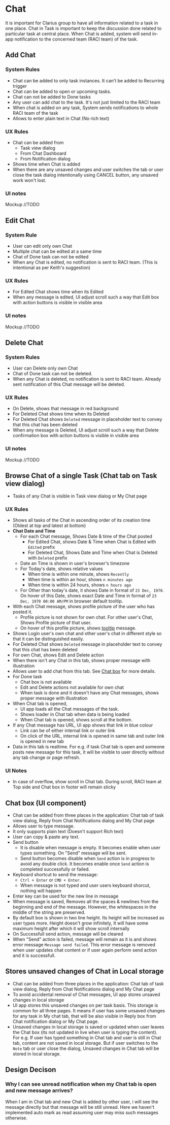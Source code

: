 # Chat

It is important for Clarius group to have all information related to a task in one place. Chat in Task is important to keep the discussion done related to particular task at central place. When Chat is added, system will send in-app notification to the concerned team (RACI team) of the task.

## Add Chat

### System Rules

- Chat can be added to only task instances. It can’t be added to Recurring trigger
- Chat can be added to open or upcoming tasks. 
- Chat can not be added to Done tasks 
- Any user can add chat to the task. It's not just limited to the RACI team
- When chat is added on any task, System sends notifications to whole RACI team of the task 
- Allows to enter plain text in Chat (No rich text)

### UX Rules

- Chat can be added from
  - Task view dialog
  - From Chat Dashboard
  - From Notification dialog
- Shows time when Chat is added
- When there are any unsaved changes and user switches the tab or user close the task dialog intentionally using CANCEL button, any unsaved work won't lost.

### UI notes

Mockup //TODO


## Edit Chat

### System Rule

- User can edit only own Chat
- Multiple chat can be edited at a same time
- Chat of Done task can not be edited
- When any Chat is edited, no notification is sent to RACI team. (This is intentional as per Keith's suggestion)

### UX Rules
- For Edited Chat shows time when its Edited
- When any message is edited, UI adjust scroll such a way that Edit box with action buttons is visible in visible area

### UI notes

Mockup //TODO

## Delete Chat

### System Rules

- User can Delete only own Chat
- Chat of Done task can not be deleted.
- When any Chat is deleted, no notification is sent to RACI team. Already sent notification of this Chat message will be deleted.

### UX Rules
- On Delete, shows that message in red background
- For Deleted Chat shows time when its Deleted
- For Deleted Chat shows `Deleted` message in placeholder text to convey that this chat has been deleted
- When any message is Deleted, UI adjust scroll such a way that Delete confirmation box with action buttons is visible in visible area

### UI notes

Mockup //TODO

## Browse Chat of a single Task (Chat tab on Task view dialog)

- Tasks of any Chat is visible in Task view dialog or My Chat page

### UX Rules

- Shows all tasks of the Chat in ascending order of its creation time (Oldest at top and latest at bottom)
- **Chat Date and Time**
  - For each Chat message, Shows Date & time of the Chat posted  
    - For Edited Chat, shows Date & Time when Chat is Edited with `Edited` prefix
    - For Deleted Chat, Shows Date and Time when Chat is Deleted with `Deleted` prefix
  - Date an Time is shown in user's browser's timezone
  - For Today's date, shows relative values
    - When time is within one minute, shows `Recently`
    - When time is within an hour, shows `n minutes ago`
    - When time is within 24 hours, shows `n hours ago`
  - For Other than today's date, it shows Date in format of `23 Dec, 1970`. On hover of this Date, shows exact Date and Time in format of `23 Dec, 1970 00:00 AM/PM` in browser default tooltip. 
- With each Chat message, shows profile picture of the user who has posted it.
  - Profile picture is not shown for own chat. For other user's Chat, Shows Profile picture of that user.
  - On hover of this profile picture, shows [tooltip](/docs/prd/tasks/task-instance.md#profile-picture-tooltip) message. 
- Shows Login user's own chat and other user's chat in different style so that it can be distinguished easily. 
- For Deleted Chat shows `Deleted` message in placeholder text to convey that this chat has been deleted
- For own Chat, shows Edit and Delete action
- When there isn't any Chat in this tab, shows proper message with illustration
- Allows user to add chat from this tab. See [Chat box](#chat-box) for more details.
- For Done task
  - Chat box is not available
  - Edit and Delete actions not available for own chat
  - When task is done and it doesn't have any Chat messages, shows proper message with illustration
- When Chat tab is opened, 
  - UI app loads all the Chat messages of the task. 
  - Shows loader in Chat tab when data is being loaded
  - When Chat tab is opened, shows scroll at the bottom. 
- If any Chat message has URL, UI app shows that link in blue colour
  - Link can be of either internal link or outer link
  - On click of the URL, internal link is opened in same tab and outer link is opened in new tab
- Data in this tab is realtime. For e.g. if task Chat tab is open and someone posts new message for this task, it will be visible to user directly without any tab change or page refresh. 

### UI Notes

- In case of overflow, show scroll in Chat tab. During scroll, RACI team at Top side and Chat box in footer will remain sticky


## Chat box (UI component)
- Chat can be added from three places in the application: Chat tab of task view dialog, Reply from Chat Notifications dialog and My Chat page
- Allows user to type message. 
- It only supports plain text (Doesn't support Rich text)
- User can copy & paste any text.
- Send button
  - It is disable when message is empty. It becomes enable when user types something. On "Send" message will be sent.
  - Send button becomes disable when `Send` action is in progress to avoid any double click. It becomes enable once `Send` action is completed successfully or failed. 
- Keyboard shortcut to send the message: 
  - `Ctrl + Enter` or `CMD + Enter`. 
  - When message is not typed and user users keyboard shorcut, nothing will happen
- Enter key can be used for the new line in message
- When message is saved, Removes all the spaces & newlines from the beginning and end of the message. However, the whitespaces in the middle of the string are preserved.
- By default box is shown in two line height. Its height will be increased as user types more. Height doesn't grow infinitely, It will have some maximum height after which it will show scroll internally
- On Successfull send action, message will be cleared
- When "Send" action is failed, message will remain as it is and shows error message `Message send failed`. This error message is removed when user updates chat content or if user again perform send action and it is successfull. 

## Stores unsaved changes of Chat in Local storage
- Chat can be added from three places in the application: Chat tab of task view dialog, Reply from Chat Notifications dialog and My Chat page
- To avoid accidental removal of Chat messages, UI app stores unsaved changes in local storage
- UI app stores this unsaved changes on per task basis. This storage is common for all three pages. It means if user has some unsaved changes for any task in My chat tab, that will be also visible in Reply box from Chat notification dialog or My Chat page. 
- Unsaved changes in local storage is saved or updated when user leaves the Chat box (its not updated in live when user is typing the content). For e.g. If user has typed something in Chat tab and user is still in Chat tab, content are not saved in local storage. But if user switches to the `Note` tab or user close the dialog, Unsaved changes in Chat tab will be stored in local storage. 

## Design Decison

### Why I can see unread notification when my Chat tab is open and new message arrives?
When I am in Chat tab and new Chat is added by other user, i will see the message directly but that message will be still unread. Here we haven't implemented auto mark as read assuming user may miss such messages otherwise.


